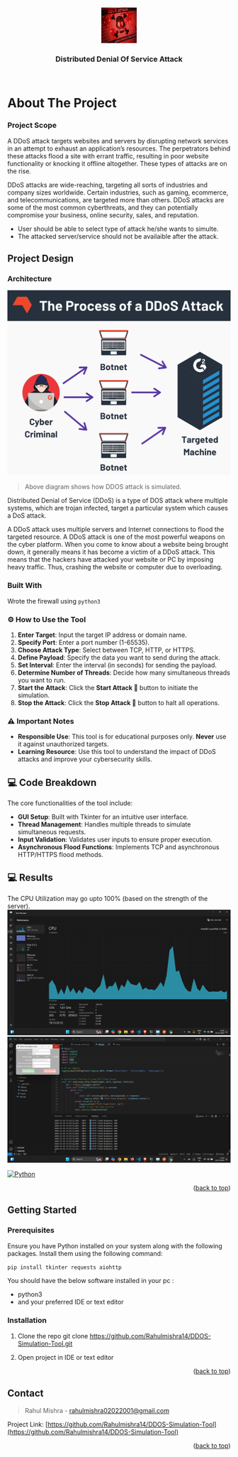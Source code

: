 
<a name="readme-top"></a>

<!-- PROJECT LOGO -->
<br />
<div align="center">
  <a href="https://github.com/Rahulmishra14/DDOS-Simulation-Tool">
    <img src="images/ddos.jpg" alt="Logo" width="80" height="80">
  </a>

  <h3 align="center">Distributed Denial Of Service Attack</h3>

  <br/>
</div>


<!-- ABOUT THE PROJECT -->
# About The Project

### Project Scope

A DDoS attack targets websites and servers by disrupting network services in an attempt to exhaust an application’s resources. The perpetrators behind these attacks flood a site with errant traffic, resulting in poor website functionality or knocking it offline altogether. These types of attacks are on the rise.

DDoS attacks are wide-reaching, targeting all sorts of industries and company sizes worldwide. Certain industries, such as gaming, ecommerce, and telecommunications, are targeted more than others. DDoS attacks are some of the most common cyberthreats, and they can potentially compromise your business, online security, sales, and reputation.

* User should be able to select type of attack he/she wants to simulte.
* The attacked server/service should not be availaible after the attack.

## Project Design

### Architecture

<img src="images/DDoS Arechitecture.jpg" alt="architecture Diagram" >

> Above diagram shows how DDOS attack is simulated.

Distributed Denial of Service (DDoS) is a type of DOS attack where multiple systems, which are trojan infected, target a particular system which causes a DoS attack. 

A DDoS attack uses multiple servers and Internet connections to flood the targeted resource. A DDoS attack is one of the most powerful weapons on the cyber platform. When you come to know about a website being brought down, it generally means it has become a victim of a DDoS attack. This means that the hackers have attacked your website or PC by imposing heavy traffic. Thus, crashing the website or computer due to overloading. 

### Built With
Wrote the firewall using `python3`

### ⚙️ How to Use the Tool
1. **Enter Target**: Input the target IP address or domain name.
2. **Specify Port**: Enter a port number (1-65535).
3. **Choose Attack Type**: Select between TCP, HTTP, or HTTPS.
4. **Define Payload**: Specify the data you want to send during the attack.
5. **Set Interval**: Enter the interval (in seconds) for sending the payload.
6. **Determine Number of Threads**: Decide how many simultaneous threads you want to run.
7. **Start the Attack**: Click the **Start Attack 🚀** button to initiate the simulation.
8. **Stop the Attack**: Click the **Stop Attack 🛑** button to halt all operations.

### ⚠️ Important Notes
- **Responsible Use**: This tool is for educational purposes only. **Never** use it against unauthorized targets.
- **Learning Resource**: Use this tool to understand the impact of DDoS attacks and improve your cybersecurity skills.

## 💻 Code Breakdown
The core functionalities of the tool include:
- **GUI Setup**: Built with Tkinter for an intuitive user interface.
- **Thread Management**: Handles multiple threads to simulate simultaneous requests.
- **Input Validation**: Validates user inputs to ensure proper execution.
- **Asynchronous Flood Functions**: Implements TCP and asynchronous HTTP/HTTPS flood methods.

## 💻 Results
The CPU Utilization may go upto 100% (based on the strength of the server).
<img src="images/CPU.png" alt="architecture Diagram" >
<img src="images/Not Respond.png" alt="architecture Diagram" >

<div>
<a href="https://www.python.org/" title="Python"><img src="https://github.com/get-icon/geticon/raw/master/icons/python.svg" alt="Python" width="50px" height="21px"></a>
</div>


<p align="right">(<a href="#readme-top">back to top</a>)</p>

<!-- GETTING STARTED -->
## Getting Started

### Prerequisites

Ensure you have Python installed on your system along with the following packages. Install them using the following command:

```bash
pip install tkinter requests aiohttp
```

You should have the below software installed in your pc :
* python3
* and your preferred IDE or text editor


### Installation

1. Clone the repo
   git clone https://github.com/Rahulmishra14/DDOS-Simulation-Tool.git

2. Open project in IDE or text editor


<p align="right">(<a href="#readme-top">back to top</a>)</p>





<!-- CONTACT -->
## Contact

> Rahul Mishra  - <rahulmishra02022001@gmail.com>

Project Link: [https://github.com/Rahulmishra14/DDOS-Simulation-Tool](https://github.com/Rahulmishra14/DDOS-Simulation-Tool)

<p align="right">(<a href="#readme-top">back to top</a>)</p>

